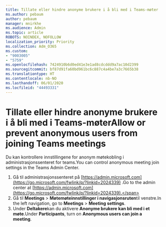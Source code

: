 ```yaml
---
title: Tillate eller hindre anonyme brukere i å bli med i Teams-møter
ms.author: pebaum
author: pebaum
manager: mnirkhe
ms.audience: Admin
ms.topic: article
ROBOTS: NOINDEX, NOFOLLOW
localization_priority: Priority
ms.collection: Adm_O365
ms.custom:
- "9003005"
- "5759"
ms.openlocfilehash: 7424910b6d0ed41e3e1ad8cdcddd9a7ac10d2399
ms.sourcegitcommit: bf87d91fa60bd961bc6c887c4a4be7a3c7665b38
ms.translationtype: HT
ms.contentlocale: nb-NO
ms.lasthandoff: 06/01/2020
ms.locfileid: "44493331"
---
```

# <a name="allow-or-prevent-anonymous-users-from-joining-teams-meetings"></a><span data-ttu-id="4e8ec-102">Tillate eller hindre anonyme brukere i å bli med i Teams-møter</span><span class="sxs-lookup"><span data-stu-id="4e8ec-102">Allow or prevent anonymous users from joining Teams meetings</span></span>

<span data-ttu-id="4e8ec-103">Du kan kontrollere innstillingene for anonym møtekobling i administrasjonssenteret for teams.</span><span class="sxs-lookup"><span data-stu-id="4e8ec-103">You can control anonymous meeting join settings in the Teams Admin Center.</span></span>

1.  <span data-ttu-id="4e8ec-104">Gå til administrasjonssenteret på [https://admin.microsoft.com](https://go.microsoft.com/fwlink/p/?linkid=2024339) .</span><span class="sxs-lookup"><span data-stu-id="4e8ec-104">Go to the admin center at  [https://admin.microsoft.com](https://go.microsoft.com/fwlink/p/?linkid=2024339).</span></span>
2.  <span data-ttu-id="4e8ec-105">Gå til **Meetings**   >   **Møtemøteinnstillinger i navigasjonsruten**til venstre.</span><span class="sxs-lookup"><span data-stu-id="4e8ec-105">In the left navigation, go to  **Meetings**  >  **Meeting settings**.</span></span>
3.  <span data-ttu-id="4e8ec-106">Under **Deltakere**kan du aktivere **Anonyme brukere kan bli med i et møte**.</span><span class="sxs-lookup"><span data-stu-id="4e8ec-106">Under  **Participants**, turn on  **Anonymous users can join a meeting**.</span></span>
